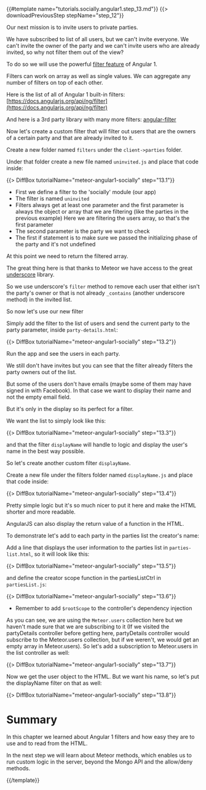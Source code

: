 {{#template name="tutorials.socially.angular1.step_13.md"}}
{{> downloadPreviousStep stepName="step_12"}}

Our next mission is to invite users to private parties.

We have subscribed to list of all users, but we can't invite everyone.
We can't invite the owner of the party and we can't invite users who are already invited, so why not filter them out of the view?

To do so we will use the powerful [filter feature](https://docs.angularjs.org/guide/filter) of Angular 1.

Filters can work on array as well as single values.
We can aggregate any number of filters on top of each other.

Here is the list of all of Angular 1 built-in filters:
[https://docs.angularjs.org/api/ng/filter](https://docs.angularjs.org/api/ng/filter)

And here is a 3rd party library with many more filters:
[angular-filter](https://github.com/a8m/angular-filter)


Now let's create a custom filter that will filter out users that are the owners of a certain party and that are already invited to it.

Create a new folder named `filters` under the `client->parties` folder.

Under that folder create a new file named `uninvited.js` and place that code inside:

{{> DiffBox tutorialName="meteor-angular1-socially" step="13.1"}}

* First we define a filter to the 'socially' module (our app)
* The filter is named `uninvited`
* Filters always get at least one parameter and the first parameter is always the object or array that we are filtering (like the parties in the previous example)
Here we are filtering the users array, so that's the first parameter
* The second parameter is the party we want to check
* The first if statement is to make sure we passed the initializing phase of the party and it's not undefined

At this point we need to return the filtered array.

The great thing here is that thanks to Meteor we have access to the great [underscore](http://docs.meteor.com/#underscore) library.

So we use underscore's `filter` method to remove each user that either isn't the party's owner or that
is not already `_contains` (another underscore method) in the invited list.

So now let's use our new filter

Simply add the filter to the list of users and send the current party to the party parameter, inside `party-details.html`:

{{> DiffBox tutorialName="meteor-angular1-socially" step="13.2"}}

Run the app and see the users in each party.

We still don't have invites but you can see that the filter already filters the party owners out of the list.

But some of the users don't have emails (maybe some of them may have signed in with Facebook). In that case we want to display their name and not the empty email field.

But it's only in the display so its perfect for a filter.

We want the list to simply look like this:

{{> DiffBox tutorialName="meteor-angular1-socially" step="13.3"}}

and that the filter `displayName` will handle to logic and display the user's name in the best way possible.

So let's create another custom filter `displayName`.

Create a new file under the filters folder named `displayName.js` and place that code inside:

{{> DiffBox tutorialName="meteor-angular1-socially" step="13.4"}}

Pretty simple logic but it's so much nicer to put it here and make the HTML shorter and more readable.

AngularJS can also display the return value of a function in the HTML.

To demonstrate let's add to each party in the parties list the creator's name:

Add a line that displays the user information to the parties list in `parties-list.html`,
so it will look like this:

{{> DiffBox tutorialName="meteor-angular1-socially" step="13.5"}}

and define the creator scope function in the partiesListCtrl in `partiesList.js`:

{{> DiffBox tutorialName="meteor-angular1-socially" step="13.6"}}

* Remember to add `$rootScope` to the controller's dependency injection

As you can see, we are using the `Meteor.users` collection here but we haven't made sure that we are subscribing to it
(If we visited the partyDetails controller before getting here, partyDetails controller would subscribe to the Meteor.users collection,
but if we weren't, we would get an empty array in Meteor.users).
So let's add a subscription to Meteor.users in the list controller as well:

{{> DiffBox tutorialName="meteor-angular1-socially" step="13.7"}}

Now we get the user object to the HTML. But we want his name, so let's put the displayName filter on that as well:

{{> DiffBox tutorialName="meteor-angular1-socially" step="13.8"}}

# Summary

In this chapter we learned about Angular 1 filters and how easy they are to use and to read from the HTML.

In the next step we will learn about Meteor methods, which enables us to run custom logic in the server, beyond the Mongo API and the allow/deny methods.

{{/template}}
